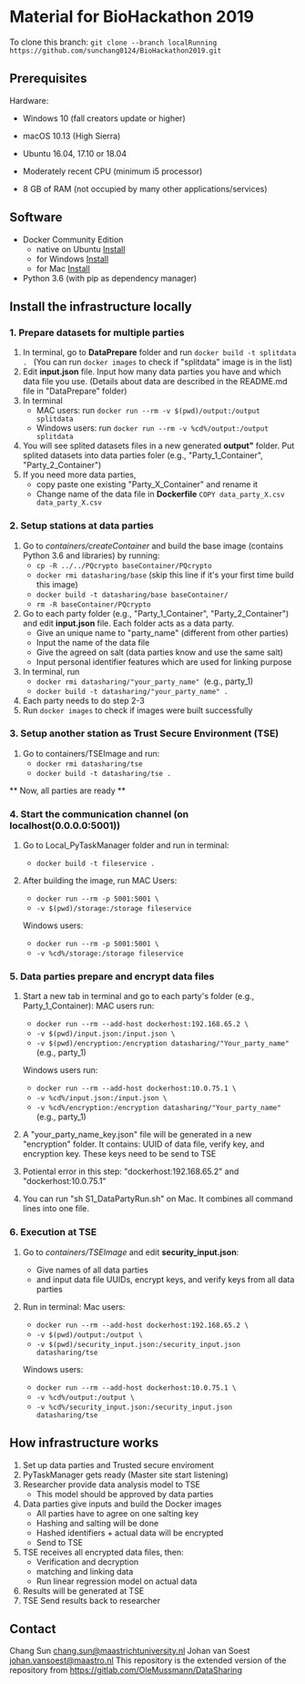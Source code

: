 # Material for BioHackathon 2019 #
To clone this branch: ```git clone --branch localRunning https://github.com/sunchang0124/BioHackathon2019.git```

## Prerequisites ##
Hardware: 
* Windows 10 (fall creators update or higher)
* macOS 10.13 (High Sierra)
* Ubuntu 16.04, 17.10 or 18.04

* Moderately recent CPU (minimum i5 processor)
* 8 GB of RAM (not occupied by many other applications/services)

## Software ##
* Docker Community Edition 
    - native on Ubuntu [Install](https://docs.docker.com/install/linux/docker-ce/ubuntu/#set-up-the-repository)
    - for Windows [Install](https://hub.docker.com/editions/community/docker-ce-desktop-windows)
    - for Mac [Install](https://hub.docker.com/editions/community/docker-ce-desktop-mac)
* Python 3.6 (with pip as dependency manager)


## Install the infrastructure locally ##
### 1. Prepare datasets for multiple parties ###
1. In terminal, go to **DataPrepare** folder and run ```docker build -t splitdata . ``` (You can run ```docker images``` to check if "splitdata" image is in the list)
2. Edit **input.json** file. Input how many data parties you have and which data file you use. (Details about data are described in the README.md file in "DataPrepare" folder)
3. In terminal
    - MAC users: run ```docker run --rm -v $(pwd)/output:/output splitdata```
    - Windows users: run ```docker run --rm -v %cd%/output:/output splitdata```
4. You will see splited datasets files in a new generated **output"** folder. Put splited datasets into data parties foler (e.g., "Party_1_Container", "Party_2_Container") 
5. If you need more data parties, 
    - copy paste one existing "Party_X_Container" and rename it
    - Change name of the data file in **Dockerfile** ```COPY data_party_X.csv data_party_X.csv```

### 2. Setup stations at data parties ###
1. Go to _containers/createContainer_ and build the base image (contains Python 3.6 and libraries) by running:
    - ```cp -R ../../PQcrypto baseContainer/PQcrypto```
    - ```docker rmi datasharing/base``` (skip this line if it's your first time build this image)
    - ```docker build -t datasharing/base baseContainer/```
    - ```rm -R baseContainer/PQcrypto```
2. Go to each party folder (e.g., "Party_1_Container", "Party_2_Container") and edit **input.json** file. Each folder acts as a data party. 
    - Give an unique name to "party_name" (different from other parties)
    - Input the name of the data file
    - Give the agreed on salt (data parties know and use the same salt)
    - Input personal identifier features which are used for linking purpose
3. In terminal, run
    - ```docker rmi datasharing/"your_party_name" ```(e.g., party_1)
    - ```docker build -t datasharing/"your_party_name" .```
4. Each party needs to do step 2-3
5. Run ```docker images``` to check if images were built successfully

### 3. Setup another station as Trust Secure Environment (TSE) ###
1. Go to containers/TSEImage and run:
    - ```docker rmi datasharing/tse```
    - ```docker build -t datasharing/tse .```

** Now, all parties are ready **

### 4. Start the communication channel (on localhost(0.0.0.0:5001)) ###
1. Go to Local_PyTaskManager folder and run in terminal: 
    - ```docker build -t fileservice .```
2. After building the image, run
    MAC Users:
    - ```docker run --rm -p 5001:5001 \ ```
    - ```-v $(pwd)/storage:/storage fileservice ```

    Windows users:
    - ```docker run --rm -p 5001:5001 \ ```
    - ```-v %cd%/storage:/storage fileservice ```

### 5. Data parties prepare and encrypt data files ###
1. Start a new tab in terminal and go to each party's folder (e.g., Party_1_Container):
    MAC users run:
    - ```docker run --rm --add-host dockerhost:192.168.65.2 \```
    - ```-v $(pwd)/input.json:/input.json \```
    - ```-v $(pwd)/encryption:/encryption datasharing/"Your_party_name"``` (e.g., party_1) 

    Windows users run:
    - ```docker run --rm --add-host dockerhost:10.0.75.1 \```
    - ```-v %cd%/input.json:/input.json \```
    - ```-v %cd%/encryption:/encryption datasharing/"Your_party_name"``` (e.g., party_1) 
    
2. A "your_party_name_key.json" file will be generated in a new "encryption" folder. It contains: UUID of data file, verify key, and encryption key. These keys need to be send to TSE
3. Potiental error in this step: "dockerhost:192.168.65.2" and "dockerhost:10.0.75.1" 
4. You can run "sh S1_DataPartyRun.sh" on Mac. It combines all command lines into one file.

### 6. Execution at TSE ###
1. Go to _containers/TSEImage_ and edit **security_input.json**:
    - Give names of all data parties
    - and input data file UUIDs, encrypt keys, and verify keys from all data parties

2. Run in terminal:
    Mac users:
    - ```docker run --rm --add-host dockerhost:192.168.65.2 \```
    - ```-v $(pwd)/output:/output \```
    - ```-v $(pwd)/security_input.json:/security_input.json datasharing/tse```

    Windows users:
    - ```docker run --rm --add-host dockerhost:10.0.75.1 \```
    - ```-v %cd%/output:/output \```
    - ```-v %cd%/security_input.json:/security_input.json datasharing/tse```


## How infrastructure works ##
1. Set up data parties and Trusted secure enviroment 
2. PyTaskManager gets ready (Master site start listening)
3. Researcher provide data analysis model to TSE 
    - This model should be approved by data parties
3. Data parties give inputs and build the Docker images
    - All parties have to agree on one salting key
    - Hashing and salting will be done
    - Hashed identifiers + actual data will be encrypted 
    - Send to TSE 
4. TSE receives all encrypted data files, then:
    - Verification and decryption 
    - matching and linking data
    - Run linear regression model on actual data
5. Results will be generated at TSE
6. TSE Send results back to researcher

## Contact ##
Chang Sun <chang.sun@maastrichtuniversity.nl>
Johan van Soest <johan.vansoest@maastro.nl>
This repository is the extended version of the repository from https://gitlab.com/OleMussmann/DataSharing 
